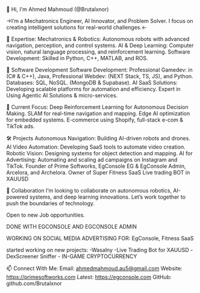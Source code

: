 👋 Hi, I'm Ahmed Mahmoud (@Brutalxnor)

->I’m a Mechatronics Engineer, AI Innovator, and Problem Solver. I focus on creating intelligent solutions for real-world challenges.<-

🚀 Expertise:
Mechatronics & Robotics: Autonomous robots with advanced navigation, perception, and control systems.
AI & Deep Learning: Computer vision, natural language processing, and reinforcement learning.
Software Development: Skilled in Python, C++, MATLAB, and ROS.

🌟 Software Development
Software Development: Professional Gamedev: in (C# & C++), Java, Professional Webdev: (NEXT Stack, TS, JS), and Python.
Databases: SQL, NoSQL. (MongoDB & Supabase).
AI SaaS Solutions: Developing scalable platforms for automation and efficiency.
Expert in Using Agentic AI Solutions & micro-services.

🌱 Current Focus:
Deep Reinforcement Learning for Autonomous Decision Making.
SLAM for real-time navigation and mapping.
Edge AI optimization for embedded systems.
E-commerce using Shopify, full-stack e-com & TikTok ads.



🛠️ Projects
Autonomous Navigation: Building AI-driven robots and drones.
AI Video Automation: Developing SaaS tools to automate video creation.
Robotic Vision: Designing systems for object detection and mapping.
AI for Advertising: Automating and scaling ad campaigns on Instagram and TikTok.
Founder of Prime Softworks, EgConsole EG & EgConsole Admin, Arcelora, and Archelora.
Owner of Super Fitness SaaS
Live trading BOT in XAUUSD

🤝 Collaboration
I’m looking to collaborate on autonomous robotics, AI-powered systems, and deep learning innovations. Let’s work together to push the boundaries of technology.

Open to new Job opportunities.

DONE WITH EGCONSOLE AND EGCONSOLE ADMIN

WORKING ON SOCIAL MEDIA ADVERTISING FOR:
EgConsole, Fitness SaaS

started working on new projects: 
-Wasalny -Live Trading Bot for XAUUSD -DexScreener Sniffer - IN-GAME CRYPTOCURRENCY

📫 Connect With Me:
Email: ahmedmahmoud.au5@gmail.com
Website: https://primesoftworks.com
Latest: https://egconsole.com
GitHub: github.com/Brutalxnor
